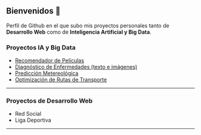 ## Bienvenidos 👋
Perfil de Github en el que subo mis proyectos personales tanto de **Desarrollo Web** como de **Inteligencia Artificial y Big Data**.

### Proyectos IA y Big Data
- [Recomendador de Películas](https://github.com/rub-laz/recomendador-peliculas)
- [Diagnóstico de Enfermedades (texto e imágenes)](https://github.com/rub-laz/prediccion-enfermedades)
- [Predicción Metereológica](https://github.com/rub-laz/prediccion-metereologica)
- [Optimización de Rutas de Transporte](https://github.com/rub-laz/rutas-transporte)
---
### Proyectos de Desarrollo Web
- Red Social
- Liga Deportiva
---
